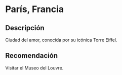# París, Francia

## Descripción
Ciudad del amor, conocida por su icónica Torre Eiffel.

## Recomendación
Visitar el Museo del Louvre.

